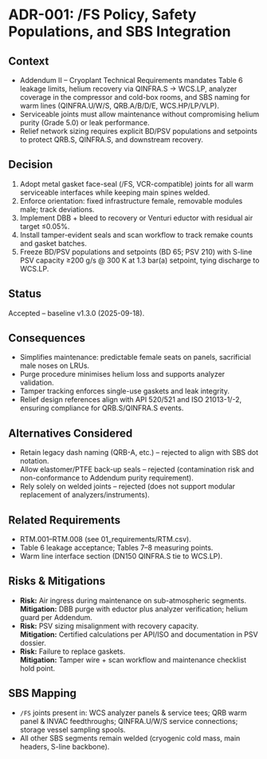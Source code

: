 

# ADR-001: /FS Policy, Safety Populations, and SBS Integration

## Context
- Addendum II – Cryoplant Technical Requirements mandates Table 6 leakage limits, helium recovery via QINFRA.S → WCS.LP, analyzer coverage in the compressor and cold-box rooms, and SBS naming for warm lines (QINFRA.U/W/S, QRB.A/B/D/E, WCS.HP/LP/VLP).
- Serviceable joints must allow maintenance without compromising helium purity (Grade 5.0) or leak performance.
- Relief network sizing requires explicit BD/PSV populations and setpoints to protect QRB.S, QINFRA.S, and downstream recovery.

## Decision
1. Adopt metal gasket face-seal (/FS, VCR-compatible) joints for all warm serviceable interfaces while keeping main spines welded.
2. Enforce orientation: fixed infrastructure female, removable modules male; track deviations.
3. Implement DBB + bleed to recovery or Venturi eductor with residual air target ≤0.05%.
4. Install tamper-evident seals and scan workflow to track remake counts and gasket batches.
5. Freeze BD/PSV populations and setpoints (BD 65; PSV 210) with S-line PSV capacity ≥200 g/s @ 300 K at 1.3 bar(a) setpoint, tying discharge to WCS.LP.

## Status
Accepted – baseline v1.3.0 (2025-09-18).

## Consequences
- Simplifies maintenance: predictable female seats on panels, sacrificial male noses on LRUs.
- Purge procedure minimises helium loss and supports analyzer validation.
- Tamper tracking enforces single-use gaskets and leak integrity.
- Relief design references align with API 520/521 and ISO 21013-1/-2, ensuring compliance for QRB.S/QINFRA.S events.

## Alternatives Considered
- Retain legacy dash naming (QRB-A, etc.) – rejected to align with SBS dot notation.  
- Allow elastomer/PTFE back-up seals – rejected (contamination risk and non-conformance to Addendum purity requirement).  
- Rely solely on welded joints – rejected (does not support modular replacement of analyzers/instruments).

## Related Requirements
- RTM.001–RTM.008 (see 01_requirements/RTM.csv).  
- Table 6 leakage acceptance; Tables 7–8 measuring points.  
- Warm line interface section (DN150 QINFRA.S tie to WCS.LP).

## Risks & Mitigations
- **Risk:** Air ingress during maintenance on sub-atmospheric segments.  
  **Mitigation:** DBB purge with eductor plus analyzer verification; helium guard per Addendum.  
- **Risk:** PSV sizing misalignment with recovery capacity.  
  **Mitigation:** Certified calculations per API/ISO and documentation in PSV dossier.  
- **Risk:** Failure to replace gaskets.  
  **Mitigation:** Tamper wire + scan workflow and maintenance checklist hold point.

## SBS Mapping
- `/FS` joints present in: WCS analyzer panels & service tees; QRB warm panel & INVAC feedthroughs; QINFRA.U/W/S service connections; storage vessel sampling spools.
- All other SBS segments remain welded (cryogenic cold mass, main headers, S-line backbone).

